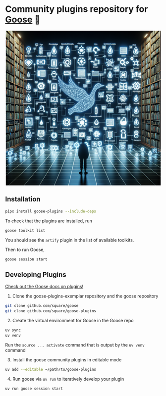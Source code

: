# Community plugins repository for [Goose][goose] 🧩 

<p align="center">
    <img src="docs/assets/goose_plugins_repository.png" alt="Goose Plugins Repository" width="500"/>
</p>

## Installation

```sh
pipx install goose-plugins --include-deps
```

To check that the plugins are installed, run

```sh
goose toolkit list
```

You should see the `artify` plugin in the list of available toolkits.

Then to run Goose, 

```sh
goose session start
```

## Developing Plugins

[Check out the Goose docs on plugins!](https://block-open-source.github.io/goose/index.html)

1. Clone the goose-plugins-exemplar repository and the goose repository
```sh
git clone github.com/square/goose
git clone github.com/square/goose-plugins
```
2. Create the virtual environment for Goose in the Goose repo
```sh
uv sync
uv venv
```
Run the `source ... activate` command that is output by the `uv venv` command

3. Install the goose community plugins in editable mode
```sh
uv add --editable ~/path/to/goose-plugins
```
4. Run goose via `uv run` to iteratively develop your plugin
```sh
uv run goose session start
```

[goose]: https://github.com/square/goose
[goose-docs]: https://square.github.io/goose/plugins.html
